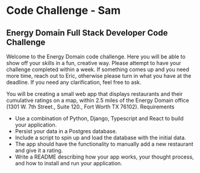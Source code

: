 # Code Challenge - Sam

## Energy Domain Full Stack Developer Code Challenge

Welcome to the Energy Domain code challenge. Here you will be able to show off your skills in a fun, creative way. Please attempt to have your challenge completed within a week. If something comes up and you need more time, reach out to Eric, otherwise please turn in what you have at the deadline. If you need any clarification, feel free to ask.

You will be creating a small web app that displays restaurants and their cumulative ratings on a map, within 2.5 miles of the Energy Domain office (1301 W. 7th Street., Suite 120., Fort Worth TX 76102).
Requirements

- Use a combination of Python, Django, Typescript and React to build your application.
- Persist your data in a Postgres database.
- Include a script to spin up and load the database with the initial data.
- The app should have the functionality to manually add a new restaurant and give it a rating.
- Write a README describing how your app works, your thought process, and how to install and run your application.
